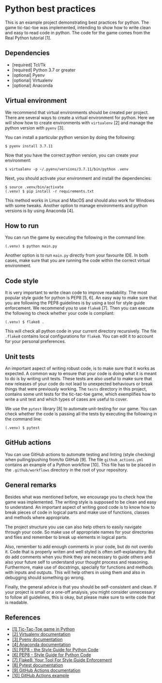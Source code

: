 # Python best practices

This is an example project demonstrating best practices for python. The game 
tic-tac-toe was implemented, intending to show how to write clean and easy to 
read code in python. The code for the game comes from the Real Python 
tutorial [1].

## Dependencies

- [required] Tcl/Tk
- [required] Python 3.7 or greater
- [optional] Pyenv
- [optional] Virtualenv
- [optional] Anaconda

## Virtual environment

We recommend that virtual environments should be created per project. There 
are several ways to create a virtual environment for python. Here we will 
show how to create environments with `virtualenv` [2] and manage the python 
version with `pyenv` [3].

You can install a particular python version by doing the following:

``` shell
$ pyenv install 3.7.11
```

Now that you have the correct python version, you can create your environment:

``` shell
$ virtualenv -p ~/.pyenv/versions/3.7.11/bin/python .venv
```

Next, you should activate your environment and install the dependencies:

``` shell
$ source .venv/bin/activate
(.venv) $ pip install -r requirements.txt
```

This method works in Linux and MacOS and should also work for Windows 
with some tweaks. Another option to manage environments and python versions 
is by using Anaconda [4].

## How to run

You can run the game by executing the following in the command line:

``` shell
(.venv) $ python main.py
```

Another option is to run `main.py` directly from your favourite IDE. In both 
cases, make sure that you are running the code within the correct virtual 
environment.

## Code style

It is very important to write clean code to improve readability. The most 
popular style guide for python is PEP8 [5, 6]. An easy way to make sure that 
you are following the PEP8 guidelines is by using a tool for style guide 
enforcement. We recommend you to use `flake8` [7]. Then you can execute the 
following to check whether your code is compliant:

``` shell
(.venv) $ flake8 .
```

This will check all python code in your current directory recursively. The 
file `.flake8` contains local configurations for `flake8`. You can edit it 
to account for your personal preferences.

## Unit tests

An important aspect of writing robust code, is to make sure that it works as 
expected. A common way to ensure that your code is doing what it is meant to do 
is by writing unit tests. These tests are also useful to make sure that new 
releases of your code do not lead to unexpected behaviours or break things 
that were previously working. The `tests` directory in this project, contains 
some unit tests for the tic-tac-toe game, which exemplifies how to write a 
unit test and which types of cases are useful to cover. 

We use the `pytest` library [8] to automate unit-testing for our game. You can 
check whether the code is passing all the tests by executing the following 
in the command line:

``` shell
(.venv) $ pytest
```

## GitHub actions

You can use GitHub actions to automate testing and linting (style checking) 
when pulling/pushing from/to GitHub [9]. The file `github_actions.yml` 
contains an example of a Python workflow [10]. This file has to be placed in 
the `.github/workflows` directory in the root of your repository.

## General remarks

Besides what was mentioned before, we encourage you to check how the game 
was implemented. The writing style is supposed to be clean and easy to 
understand. An important aspect of writing good code is to know how to break 
pieces of code in logical parts and make use of functions, classes and 
methods where appropriate.

The project structure you use can also help others to easily navigate through 
your code. So make use of appropriate names for your directories and files 
and remember to break up elements in logical parts.

Also, remember to add enough comments in your code, but do not overdo it.
Code that is properly writen and well styled is often self-explanatory. But 
do add comments when you think they are necessary to guide others and also 
your future self to understand your thought process and reasoning. 
Furthermore, make use of docstrings, specially for functions and methods 
with inputs and outputs. This will help others in using them and also 
in debugging should something go wrong.

Finally, the general advice is that you should be self-consistent and clean. If 
your project is small or a one-off analysis, you might consider unnecessary to 
follow all guidelines, this is okay, but please make sure to write code that 
is readable. 

## References

- [[1] Tic-Tac-Toe game in Python](https://realpython.com/tic-tac-toe-python/)
- [[2] Virtualenv documentation](https://virtualenv.pypa.io/)
- [[3] Pyenv documentation](https://github.com/pyenv/pyenv#installation)
- [[4] Anaconda documentation](https://docs.anaconda.com/anaconda/install/)
- [[5] PEP8 - the Style Guide for Python Code](https://pep8.org/)
- [[6] PEP8 - Style Guide for Python Code](https://peps.python.org/pep-0008/)
- [[7] Flake8: Your Tool For Style Guide Enforcement](https://flake8.pycqa.org/)
- [[8] Pytest documentation](https://docs.pytest.org)
- [[9] GitHub Actions documentation](https://docs.github.com/en/actions)
- [[10] GitHub Actions example](https://gist.github.com/riccardo1980/11a92a0bfac23306b91d7ea7b4104605)
